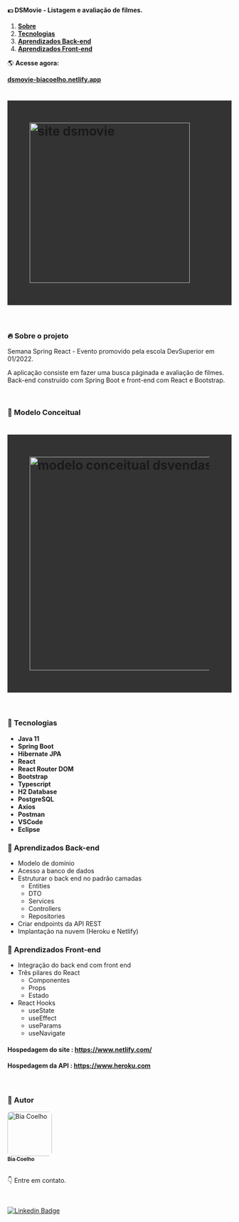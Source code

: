 #### :dollar: DSMovie - Listagem e avaliação de filmes.

<ol align="left">
 <li><strong><a href="#--sobre-o-projeto">Sobre</a></strong></li>
 <li><strong><a href="#--tecnologias">Tecnologias</a></strong></li>
 <li><strong><a href="#--aprendizados-back-end">Aprendizados Back-end</a></strong></li>
 <li><strong><a href="#--aprendizados-front-end">Aprendizados Front-end</a></strong></li>
</ol>

🌎 **Acesse agora:**

<a href="dsmovie-biacoelho.netlify.app/" target="_blank" title="acessar o site"><strong>dsmovie-biacoelho.netlify.app</strong></a>

<h1 style="padding: 50px; background: #333333;">
    <img alt="site dsmovie" title="#site dsmovie" src="https://github.com/biacoelho/dsmovie-java-react-devsuperior/blob/main/mobile-demo.png" width=360px/>
</h1>

<br />

### [](https://github.com/biacoelho/dsmovie-java-react-devsuperior#--sobre-o-projeto) 🔥 Sobre o projeto

Semana Spring React - Evento promovido pela escola DevSuperior em 01/2022.

A aplicação consiste em fazer uma busca páginada e avaliação de filmes. Back-end construído com Spring Boot e front-end com React e Bootstrap.

<br />

### :space_invader: Modelo Conceitual

<h1 style="padding: 50px; background: #333333;">
    <img alt="modelo conceitual dsvendas" title="#modelo conceitual dsvendas" src="https://github.com/biacoelho/dsmovie-java-react-devsuperior/blob/main/modelo-conceitual-dsmovie.jpg" width=480px/>
</h1>

<br />

### [](https://github.com/biacoelho/dsmovie-java-react-devsuperior#--tecnologias) 🤖 Tecnologias

- **Java 11**
- **Spring Boot**
- **Hibernate JPA**
- **React**
- **React Router DOM**
- **Bootstrap**
- **Typescript**
- **H2 Database**
- **PostgreSQL**
- **Axios**
- **Postman**
- **VSCode**
- **Eclipse**

### [](https://github.com/biacoelho/dsmovie-java-react-devsuperior#--backend) 🎉 Aprendizados Back-end

- Modelo de domínio
- Acesso a banco de dados
- Estruturar o back end no padrão camadas
  - Entities
  - DTO
  - Services
  - Controllers
  - Repositories
- Criar endpoints da API REST
- Implantação na nuvem (Heroku e Netlify)

### [](https://github.com/biacoelho/dsmovie-java-react-devsuperior#--frontend) 🎉 Aprendizados Front-end

- Integração do back end com front end
- Três pilares do React
  - Componentes
  - Props
  - Estado
- React Hooks
  - useState
  - useEffect
  - useParams
  - useNavigate

#### **Hospedagem do site** : <a href="https://netlify.com" target="_blank" title="acessar o site"><strong>https://www.netlify.com/</strong></a>

#### **Hospedagem da API** : <a href="https://www.heroku.com" target="_blank" title="acessar o site"><strong>https://www.heroku.com</strong></a>

<br />

### [](https://github.com/biacoelho/dsmovie-java-react-devsuperior#--autor) 💎 Autor

<a href="https://linktr.ee/beatriz.dadalto">
 <img style="border-radius: 8px" src="https://avatars.githubusercontent.com/u/29661219?s=460&u=42024e42215c64adeba9a923579809c57f36fe0d&v=4" width="100px;" alt="Bia Coelho"/>
<br />
<sub><strong>Bia Coelho</strong></sub></a>

<br />
<br />

:point_down: Entre em contato.

<br />

[![Linkedin Badge](https://img.shields.io/badge/-LinkedIn-blue?style=for-the-badge&logo=Linkedin&logoColor=white&link=https://www.linkedin.com/in/biacoelho)](https://www.linkedin.com/in/biacoelho)
